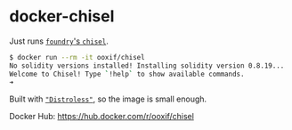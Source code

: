 # docker-chisel

Just runs [`foundry`'s `chisel`](https://book.getfoundry.sh/chisel/).

```bash
$ docker run --rm -it ooxif/chisel
No solidity versions installed! Installing solidity version 0.8.19...
Welcome to Chisel! Type `!help` to show available commands.
➜
```

Built with [`"Distroless"`](https://github.com/GoogleContainerTools/distroless),
so the image is small enough.

Docker Hub: https://hub.docker.com/r/ooxif/chisel
